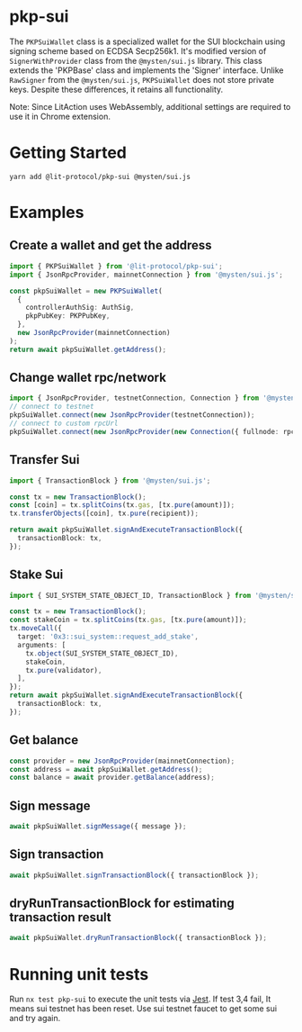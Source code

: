 # pkp-sui

The `PKPSuiWallet` class is a specialized wallet for the SUI blockchain using signing scheme based on ECDSA Secp256k1. It's modified version of `SignerWithProvider` class from the `@mysten/sui.js` library. This class extends the 'PKPBase' class and implements the 'Signer' interface. Unlike `RawSigner` from the `@mysten/sui.js`, `PKPSuiWallet` does not store private keys. Despite these differences, it retains all functionality.

Note: Since LitAction uses WebAssembly, additional settings are required to use it in Chrome extension.

# Getting Started

```
yarn add @lit-protocol/pkp-sui @mysten/sui.js
```

# Examples

## Create a wallet and get the address

```typescript
import { PKPSuiWallet } from '@lit-protocol/pkp-sui';
import { JsonRpcProvider, mainnetConnection } from '@mysten/sui.js';

const pkpSuiWallet = new PKPSuiWallet(
  {
    controllerAuthSig: AuthSig,
    pkpPubKey: PKPPubKey,
  },
  new JsonRpcProvider(mainnetConnection)
);
return await pkpSuiWallet.getAddress();
```

## Change wallet rpc/network

```typescript
import { JsonRpcProvider, testnetConnection, Connection } from '@mysten/sui.js';
// connect to testnet
pkpSuiWallet.connect(new JsonRpcProvider(testnetConnection));
// connect to custom rpcUrl
pkpSuiWallet.connect(new JsonRpcProvider(new Connection({ fullnode: rpcUrl })));
```

## Transfer Sui

```typescript
import { TransactionBlock } from '@mysten/sui.js';

const tx = new TransactionBlock();
const [coin] = tx.splitCoins(tx.gas, [tx.pure(amount)]);
tx.transferObjects([coin], tx.pure(recipient));

return await pkpSuiWallet.signAndExecuteTransactionBlock({
  transactionBlock: tx,
});
```

## Stake Sui

```typescript
import { SUI_SYSTEM_STATE_OBJECT_ID, TransactionBlock } from '@mysten/sui.js';

const tx = new TransactionBlock();
const stakeCoin = tx.splitCoins(tx.gas, [tx.pure(amount)]);
tx.moveCall({
  target: '0x3::sui_system::request_add_stake',
  arguments: [
    tx.object(SUI_SYSTEM_STATE_OBJECT_ID),
    stakeCoin,
    tx.pure(validator),
  ],
});
return await pkpSuiWallet.signAndExecuteTransactionBlock({
  transactionBlock: tx,
});
```

## Get balance

```typescript
const provider = new JsonRpcProvider(mainnetConnection);
const address = await pkpSuiWallet.getAddress();
const balance = await provider.getBalance(address);
```

## Sign message

```typescript
await pkpSuiWallet.signMessage({ message });
```

## Sign transaction

```typescript
await pkpSuiWallet.signTransactionBlock({ transactionBlock });
```

## dryRunTransactionBlock for estimating transaction result

```typescript
await pkpSuiWallet.dryRunTransactionBlock({ transactionBlock });
```

# Running unit tests

Run `nx test pkp-sui` to execute the unit tests via [Jest](https://jestjs.io).
If test 3,4 fail, It means sui testnet has been reset. Use sui testnet faucet to get some sui and try again.
